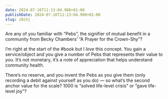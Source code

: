 ```yaml
---
date: 2024-07-16T11:13:04.908+01:00
publishDate: 2024-07-16T11:13:04.908+01:00
slug: z0ihj
---
```


Are any of you familiar with “Pebs”, the signifier of mutual benefit in a community from Becky Chambers’ “A Prayer for the Crown-Shy”?

I’m right at the start of the #book but I *love* this concept. You gain a service/object and you give a number of Pebs that represents their value to *you*. It’s not monetary, it’s a note of appreciation that helps understand community health.

There’s no reserve, and you invent the Pebs as you give them (only recording a debit against yourself as you do) — so what’s the second anchor value for the scale? 1000 is “solved life-level crisis” or “gave life-level joy”?
